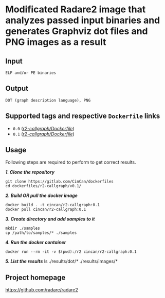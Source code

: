# Modificated Radare2 image that analyzes passed input binaries and generates Graphviz dot files and PNG images as a result

## Input

```
ELF and/or PE binaries
```

## Output

```
DOT (graph description language), PNG
```

## Supported tags and respective `Dockerfile` links

* `0.0` ([*r2-callgraph/Dockerfile*](https://gitlab.com/CinCan/dockerfiles/blob/master/r2-callgraph/v0.0/Dockerfile))
* `0.1` ([*r2-callgraph/Dockerfile*](https://gitlab.com/CinCan/dockerfiles/blob/master/r2-callgraph/v0.1/Dockerfile))

## Usage

Following steps are required to perform to get correct results.


***1. Clone the repository***

```
git clone https://gitlab.com/CinCan/dockerfiles
cd dockerfiles/r2-callgraph/v0.1/
```

***2. Build OR pull the docker image*** 

```
docker build . -t cincan/r2-callgraph:0.1
docker pull cincan/r2-callgraph:0.1
```
***3. Create directory and add samples to it***

```
mkdir ./samples
cp /path/to/samples/* ./samples
```

***4. Run the docker container***
```
docker run --rm -it -v $(pwd):/r2 cincan/r2-callgraph:0.1
```

***5. List the results***
ls ./results/dot/* ./results/images/*



## Project homepage

https://github.com/radare/radare2
